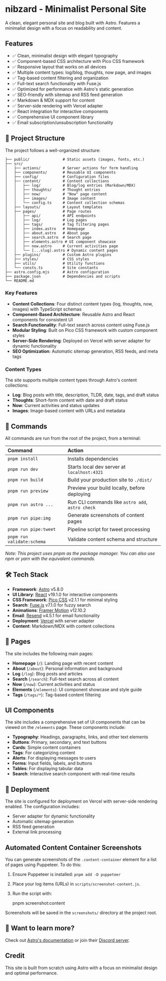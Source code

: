 # nibzard - Minimalist Personal Site

A clean, elegant personal site and blog built with Astro. Features a minimalist design with a focus on readability and content.

## Features

- ✅ Clean, minimalist design with elegant typography
- ✅ Component-based CSS architecture with Pico CSS framework
- ✅ Responsive layout that works on all devices
- ✅ Multiple content types: log/blog, thoughts, now page, and images
- ✅ Tag-based content filtering and organization
- ✅ Full-text search functionality with Fuse.js
- ✅ Optimized for performance with Astro's static generation
- ✅ SEO-friendly with sitemap and RSS feed generation
- ✅ Markdown & MDX support for content
- ✅ Server-side rendering with Vercel adapter
- ✅ React integration for interactive components
- ✅ Comprehensive UI component library
- ✅ Email subscription/unsubscription functionality

## 🚀 Project Structure

The project follows a well-organized structure:

```text
├── public/               # Static assets (images, fonts, etc.)
├── src/
│   ├── actions/          # Server actions for form handling
│   ├── components/       # Reusable UI components
│   ├── config/           # Configuration files
│   ├── content/          # Content collections
│   │   ├── log/          # Blog/log entries (Markdown/MDX)
│   │   ├── thoughts/     # Thought entries
│   │   ├── now/          # "Now" page content
│   │   ├── images/       # Image content
│   │   └── config.ts     # Content collection schemas
│   ├── layouts/          # Layout templates
│   ├── pages/            # Page routes
│   │   ├── api/          # API endpoints
│   │   ├── log/          # Log pages
│   │   ├── tags/         # Tag filtering pages
│   │   ├── index.astro   # Homepage
│   │   ├── about.astro   # About page
│   │   ├── search.astro  # Search page
│   │   ├── elements.astro # UI component showcase
│   │   ├── now.astro     # Current activities page
│   │   └── [...slug].astro # Dynamic content pages
│   ├── plugins/          # Custom Astro plugins
│   ├── styles/           # CSS styles
│   ├── utils/            # Utility functions
│   └── consts.ts         # Site constants
├── astro.config.mjs      # Astro configuration
├── package.json          # Dependencies and scripts
└── README.md
```

### Key Features

- **Content Collections**: Four distinct content types (log, thoughts, now, images) with TypeScript schemas
- **Component-Based Architecture**: Reusable Astro and React components for consistent UI
- **Search Functionality**: Full-text search across content using Fuse.js
- **Modular Styling**: Built on Pico CSS framework with custom component styles
- **Server-Side Rendering**: Deployed on Vercel with server adapter for dynamic functionality
- **SEO Optimization**: Automatic sitemap generation, RSS feeds, and meta tags

### Content Types

The site supports multiple content types through Astro's content collections:

- **Log**: Blog posts with title, description, TLDR, date, tags, and draft status
- **Thoughts**: Short-form content with date and draft status
- **Now**: Current activities and status updates
- **Images**: Image-based content with URLs and metadata

## 🧞 Commands

All commands are run from the root of the project, from a terminal:

| Command                    | Action                                           |
| :------------------------ | :----------------------------------------------- |
| `pnpm install`             | Installs dependencies                            |
| `pnpm run dev`             | Starts local dev server at `localhost:4321`      |
| `pnpm run build`           | Build your production site to `./dist/`          |
| `pnpm run preview`         | Preview your build locally, before deploying     |
| `pnpm run astro ...`       | Run CLI commands like `astro add`, `astro check` |
| `pnpm run pipe:img`        | Generate screenshots of content pages            |
| `pnpm run pipe:tweet`      | Pipeline script for tweet processing             |
| `pnpm run validate:schema` | Validate content schema and structure            |

*Note: This project uses pnpm as the package manager. You can also use npm or yarn with the equivalent commands.*

## 🛠️ Tech Stack

- **Framework**: [Astro](https://astro.build) v5.8.0
- **UI Library**: [React](https://react.dev) v19.1.0 for interactive components
- **CSS Framework**: [Pico CSS](https://picocss.com) v2.1.1 for minimal styling
- **Search**: [Fuse.js](https://fusejs.io) v7.1.0 for fuzzy search
- **Animations**: [Framer Motion](https://www.framer.com/motion/) v12.10.2
- **Email**: [Resend](https://resend.com) v4.5.1 for email functionality
- **Deployment**: [Vercel](https://vercel.com) with server adapter
- **Content**: Markdown/MDX with content collections

## 📄 Pages

The site includes the following main pages:

- **Homepage** (`/`): Landing page with recent content
- **About** (`/about`): Personal information and background
- **Log** (`/log`): Blog posts and articles
- **Search** (`/search`): Full-text search across all content
- **Now** (`/now`): Current activities and status
- **Elements** (`/elements`): UI component showcase and style guide
- **Tags** (`/tags/*`): Tag-based content filtering

## UI Components

The site includes a comprehensive set of UI components that can be viewed on the `/elements` page. These components include:

- **Typography**: Headings, paragraphs, links, and other text elements
- **Buttons**: Primary, secondary, and text buttons
- **Cards**: Simple content containers
- **Tags**: For categorizing content
- **Alerts**: For displaying messages to users
- **Forms**: Input fields, labels, and buttons
- **Tables**: For displaying tabular data
- **Search**: Interactive search component with real-time results

## 🚀 Deployment

The site is configured for deployment on Vercel with server-side rendering enabled. The configuration includes:

- Server adapter for dynamic functionality
- Automatic sitemap generation
- RSS feed generation
- External link processing

## Automated Content Container Screenshots

You can generate screenshots of the `.content-container` element for a list of pages using Puppeteer. To do this:

1. Ensure Puppeteer is installed: `pnpm add -D puppeteer`
2. Place your log items (URLs) in `scripts/screenshot-content.js`.
3. Run the script with:

   pnpm screenshot:content

Screenshots will be saved in the `screenshots/` directory at the project root.

## 👀 Want to learn more?

Check out [Astro's documentation](https://docs.astro.build) or join their [Discord server](https://astro.build/chat).

## Credit

This site is built from scratch using Astro with a focus on minimalist design and optimal performance.

